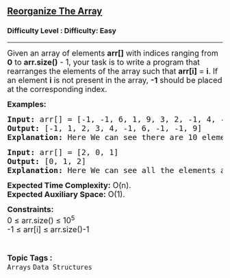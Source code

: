 <h2><a href="https://www.geeksforgeeks.org/problems/reorganize-the-array4810/1">Reorganize The Array</a></h2><h3>Difficulty Level : Difficulty: Easy</h3><hr><div class="problems_problem_content__Xm_eO" bis_skin_checked="1"><p><span style="font-size: 18px;">Given an array of elements <strong>arr[]</strong> with indices ranging from <strong>0</strong> to <strong>arr.size()</strong> - 1, your task is to write a program that rearranges the elements of the array such that <strong>arr[i]</strong> = <strong>i</strong>. If an element <strong>i</strong> is not present in the array, <strong>-1</strong> should be placed at the corresponding index.</span></p>
<p><span style="font-size: 18px;"><strong>Examples:</strong></span></p>
<pre><span style="font-size: 18px;"><strong>Input:</strong> arr[] = [-1, -1, 6, 1, 9, 3, 2, -1, 4, -1]
<strong>Output:</strong> [-1, 1, 2, 3, 4, -1, 6, -1, -1, 9]
<strong>Explanation: </strong>Here We can see there are 10 elements. So, the sorted array will look like [0, 1, 2, 3, 4, 5, 6, 7, 8, 9] but in our array we are not having 0, 5, 7 and 8. So, at there places we will be printing -1 and otherplaces will be having elements.</span></pre>
<pre><span style="font-size: 18px;"><strong>Input:</strong> arr[] = [2, 0, 1]
<strong>Output:</strong> [0, 1, 2]
<strong>Explanation: </strong>Here We can see all the elements are present so no -1 is returned in array.
</span></pre>
<p><span style="font-size: 18px;"><strong>Expected Time Complexity:</strong> O(n).<br><strong>Expected Auxiliary Space:</strong> O(1).</span></p>
<p><span style="font-size: 18px;"><strong>Constraints:</strong><br>0 ≤ arr.size() ≤ 10<sup>5</sup><br>-1 ≤ arr[i] ≤ arr.size()-1<br></span></p></div><br><p><span style=font-size:18px><strong>Topic Tags : </strong><br><code>Arrays</code>&nbsp;<code>Data Structures</code>&nbsp;